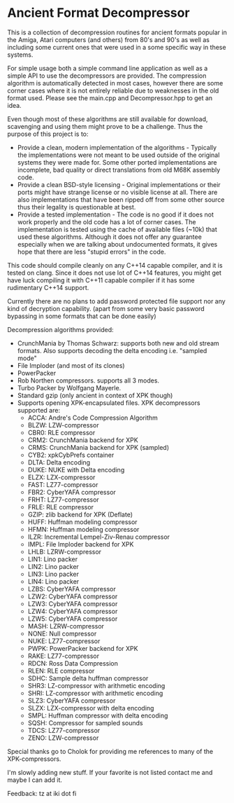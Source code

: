 # Ancient Format Decompressor

This is a collection of decompression routines for ancient formats popular in the Amiga, Atari computers (and others) from 80's and 90's as well as including some current ones that were used in a some specific way in these systems.

For simple usage both a simple command line application as well as a simple API to use the decompressors are provided. The compression algorithm is automatically detected in most cases, however there are some corner cases where it is not entirely reliable due to weaknesses in the old format used. Please see the main.cpp and Decompressor.hpp to get an idea.

Even though most of these algorithms are still available for download, scavenging and using them might prove to be a challenge. Thus the purpose of this project is to:
* Provide a clean, modern implementation of the algorithms - Typically the implementations were not meant to be used outside of the original systems they were made for. Some other ported implementations are incomplete, bad quality or direct translations from old M68K assembly code.
* Provide a clean BSD-style licensing - Original implementations or their ports might have strange license or no visible license at all. There are also implementations that have been ripped off from some other source thus their legality is questionable at best.
* Provide a tested implementation - The code is no good if it does not work properly and the old code has a lot of corner cases. The implementation is tested using the cache of available files (~10k) that used these algorithms. Although it does not offer any guarantee especially when we are talking about undocumented formats, it gives hope that there are less "stupid errors" in the code.

This code should compile cleanly on any C++14 capable compiler, and it is tested on clang. Since it does not use lot of C++14 features, you might get have luck compiling it with C++11 capable compiler if it has some rudimentary C++14 support.

Currently there are no plans to add password protected file support nor any kind of decryption capability. (apart from some very basic password bypassing in some formats that can be done easily)

Decompression algorithms provided:
* CrunchMania by Thomas Schwarz: supports both new and old stream formats. Also supports decoding the delta encoding i.e. "sampled mode"
* File Imploder (and most of its clones)
* PowerPacker
* Rob Northen compressors. supports all 3 modes.
* Turbo Packer by Wolfgang Mayerle.
* Standard gzip (only ancient in context of XPK though)
* Supports opening XPK-encapsulated files. XPK decompressors supported are:
  * ACCA: Andre's Code Compression Algorithm
  * BLZW: LZW-compressor
  * CBR0: RLE compressor
  * CRM2: CrunchMania backend for XPK
  * CRMS: CrunchMania backend for XPK (sampled)
  * CYB2: xpkCybPrefs container
  * DLTA: Delta encoding
  * DUKE: NUKE with Delta encoding
  * ELZX: LZX-compressor
  * FAST: LZ77-compressor
  * FBR2: CyberYAFA compressor
  * FRHT: LZ77-compressor
  * FRLE: RLE compressor
  * GZIP: zlib backend for XPK (Deflate)
  * HUFF: Huffman modeling compressor
  * HFMN: Huffman modeling compressor
  * ILZR: Incremental Lempel-Ziv-Renau compressor
  * IMPL: File Imploder backend for XPK
  * LHLB: LZRW-compressor
  * LIN1: Lino packer
  * LIN2: Lino packer
  * LIN3: Lino packer
  * LIN4: Lino packer
  * LZBS: CyberYAFA compressor
  * LZW2: CyberYAFA compressor
  * LZW3: CyberYAFA compressor
  * LZW4: CyberYAFA compressor
  * LZW5: CyberYAFA compressor
  * MASH: LZRW-compressor
  * NONE: Null compressor
  * NUKE: LZ77-compressor
  * PWPK: PowerPacker backend for XPK
  * RAKE: LZ77-compressor
  * RDCN: Ross Data Compression
  * RLEN: RLE compressor
  * SDHC: Sample delta huffman compressor
  * SHR3: LZ-compressor with arithmetic encoding
  * SHRI: LZ-compressor with arithmetic encoding
  * SLZ3: CyberYAFA compressor
  * SLZX: LZX-compressor with delta encoding
  * SMPL: Huffman compressor with delta encoding
  * SQSH: Compressor for sampled sounds
  * TDCS: LZ77-compressor
  * ZENO: LZW-compressor

Special thanks go to Cholok for providing me references to many of the XPK-compressors.

I'm slowly adding new stuff. If your favorite is not listed contact me and maybe I can add it.

Feedback: tz at iki dot fi
